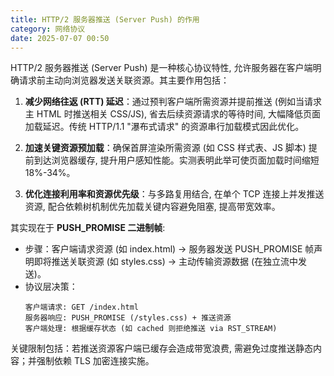 ```yaml
---
title: HTTP/2 服务器推送 (Server Push) 的作用
category: 网络协议
date: 2025-07-07 00:50
---
```

HTTP/2 服务器推送 (Server Push) 是一种核心协议特性, 允许服务器在客户端明确请求前主动向浏览器发送关联资源。其主要作用包括：

1. **减少网络往返 (RTT) 延迟**：通过预判客户端所需资源并提前推送 (例如当请求主 HTML 时推送相关 CSS/JS), 省去后续资源请求的等待时间, 大幅降低页面加载延迟。传统 HTTP/1.1 "瀑布式请求" 的资源串行加载模式因此优化。

2. **加速关键资源预加载**：确保首屏渲染所需资源 (如 CSS 样式表、JS 脚本) 提前到达浏览器缓存, 提升用户感知性能。实测表明此举可使页面加载时间缩短 18%-34%。

3. **优化连接利用率和资源优先级**：与多路复用结合, 在单个 TCP 连接上并发推送资源, 配合依赖树机制优先加载关键内容避免阻塞, 提高带宽效率。

其实现在于 **PUSH_PROMISE 二进制帧**:  
   - 步骤：客户端请求资源 (如 index.html) → 服务器发送 PUSH_PROMISE 帧声明即将推送关联资源 (如 styles.css) → 主动传输资源数据 (在独立流中发送)。  
   - 协议层决策：
     ```text
     客户端请求: GET /index.html
     服务器响应: PUSH_PROMISE (/styles.css) + 推送资源
     客户端处理: 根据缓存状态 (如 cached 则拒绝推送 via RST_STREAM)
     ```

关键限制包括：若推送资源客户端已缓存会造成带宽浪费, 需避免过度推送静态内容；并强制依赖 TLS 加密连接实施。
